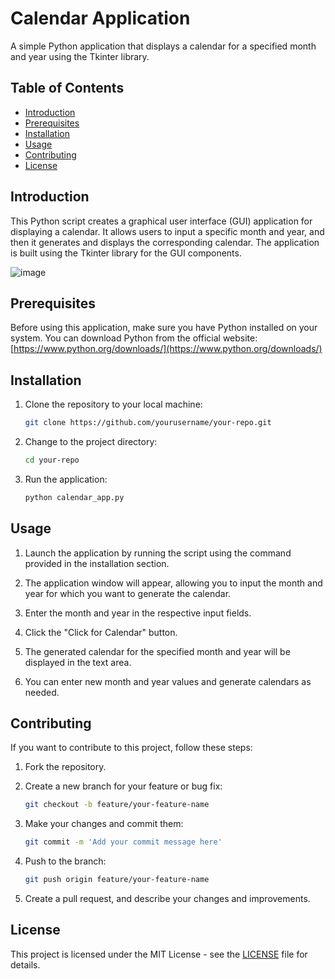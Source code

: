 # Calendar Application

A simple Python application that displays a calendar for a specified month and year using the Tkinter library.

## Table of Contents
- [Introduction](#introduction)
- [Prerequisites](#prerequisites)
- [Installation](#installation)
- [Usage](#usage)
- [Contributing](#contributing)
- [License](#license)

## Introduction

This Python script creates a graphical user interface (GUI) application for displaying a calendar. It allows users to input a specific month and year, and then it generates and displays the corresponding calendar. The application is built using the Tkinter library for the GUI components.

![image](https://github.com/muhamkor/My_Python_Projects/assets/81500362/e05b1336-5606-455a-977c-d83346a9f0c9)


## Prerequisites

Before using this application, make sure you have Python installed on your system. You can download Python from the official website: [https://www.python.org/downloads/](https://www.python.org/downloads/)

## Installation

1. Clone the repository to your local machine:
   ```bash
   git clone https://github.com/yourusername/your-repo.git
   ```

2. Change to the project directory:
   ```bash
   cd your-repo
   ```

3. Run the application:
   ```bash
   python calendar_app.py
   ```

## Usage

1. Launch the application by running the script using the command provided in the installation section.

2. The application window will appear, allowing you to input the month and year for which you want to generate the calendar.

3. Enter the month and year in the respective input fields.

4. Click the "Click for Calendar" button.

5. The generated calendar for the specified month and year will be displayed in the text area.

6. You can enter new month and year values and generate calendars as needed.

## Contributing

If you want to contribute to this project, follow these steps:

1. Fork the repository.

2. Create a new branch for your feature or bug fix:
   ```bash
   git checkout -b feature/your-feature-name
   ```

3. Make your changes and commit them:
   ```bash
   git commit -m 'Add your commit message here'
   ```

4. Push to the branch:
   ```bash
   git push origin feature/your-feature-name
   ```

5. Create a pull request, and describe your changes and improvements.

## License

This project is licensed under the MIT License - see the [LICENSE](LICENSE) file for details.
